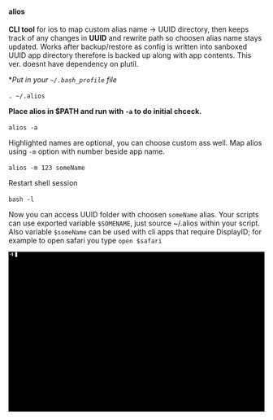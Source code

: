 #### alios

**CLI tool** for ios to map custom alias name -> UUID directory, then keeps track of any changes in **UUID** and rewrite path so choosen alias name stays updated.
Works after backup/restore as config is written into sanboxed UUID app directory therefore is backed up along with app contents. This ver. doesnt have dependency 
on plutil.

**Put in your `~/.bash_profile` file*

`. ~/.alios`

**Place alios in $PATH and run with `-a` to do initial chceck.**

`alios -a`

Highlighted names are optional, you can choose custom ass well. Map alios using `-m` option with number beside app name.

`alios -m 123 someName`

Restart shell session

`bash -l`

Now you can access UUID folder with choosen `someName` alias. Your scripts can use exported variable `$SOMENAME`, just source ~/.alios within your script. Also variable `$someName` 
can be used with cli apps that require DisplayID; for example to open safari you type `open $safari`

![alios](https://raw.githubusercontent.com/z448/alios/master/alios.gif)


